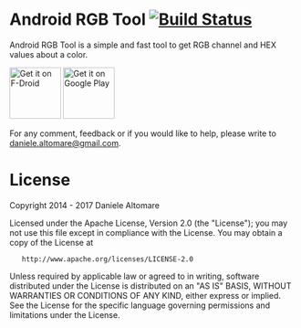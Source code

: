Android RGB Tool [![Build Status](https://travis-ci.org/fasteque/rgb-tool.svg?branch=master)](https://travis-ci.org/fasteque/rgb-tool)
================

Android RGB Tool is a simple and fast tool to get RGB channel and HEX values about a color.

<a href="https://f-droid.org/packages/com.fastebro.androidrgbtool/" target="_blank">
<img src="https://f-droid.org/badge/get-it-on.png" alt="Get it on F-Droid" height="90"/></a>
<a href="https://play.google.com/store/apps/details?id=com.fastebro.androidrgbtool" target="_blank">
<img src="https://play.google.com/intl/en_us/badges/images/generic/en-play-badge.png" alt="Get it on Google Play" height="90"/></a>

For any comment, feedback or if you would like to help, please write to daniele.altomare@gmail.com.

License
=======

Copyright 2014 - 2017 Daniele Altomare

   Licensed under the Apache License, Version 2.0 (the "License");
   you may not use this file except in compliance with the License.
   You may obtain a copy of the License at

       http://www.apache.org/licenses/LICENSE-2.0

   Unless required by applicable law or agreed to in writing, software
   distributed under the License is distributed on an "AS IS" BASIS,
   WITHOUT WARRANTIES OR CONDITIONS OF ANY KIND, either express or implied.
   See the License for the specific language governing permissions and
   limitations under the License.
